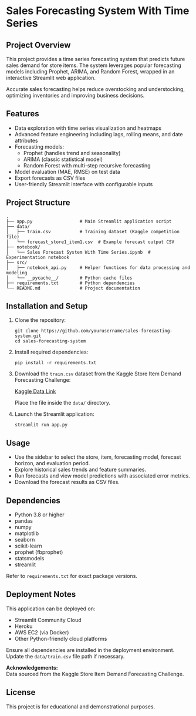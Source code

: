# Sales Forecasting System With Time Series

## Project Overview

This project provides a time series forecasting system that predicts future sales demand for store items. The system leverages popular forecasting models including Prophet, ARIMA, and Random Forest, wrapped in an interactive Streamlit web application.

Accurate sales forecasting helps reduce overstocking and understocking, optimizing inventories and improving business decisions.

## Features

- Data exploration with time series visualization and heatmaps
- Advanced feature engineering including lags, rolling means, and date attributes
- Forecasting models:
  - Prophet (handles trend and seasonality)
  - ARIMA (classic statistical model)
  - Random Forest with multi-step recursive forecasting
- Model evaluation (MAE, RMSE) on test data
- Export forecasts as CSV files
- User-friendly Streamlit interface with configurable inputs

## Project Structure

```
.
├── app.py                  # Main Streamlit application script
├── data/
│   ├── train.csv           # Training dataset (Kaggle competition file)
│   └── forecast_store1_item1.csv  # Example forecast output CSV
├── notebook/
│   └── Sales Forecast System With Time Series.ipynb  # Experimentation notebook
├── src/
│   ├── notebook_api.py     # Helper functions for data processing and modeling
│   └── __pycache__/        # Python cache files
├── requirements.txt        # Python dependencies
└── README.md               # Project documentation
```

## Installation and Setup

1. Clone the repository:

   ```
   git clone https://github.com/yourusername/sales-forecasting-system.git
   cd sales-forecasting-system
   ```

2. Install required dependencies:

   ```
   pip install -r requirements.txt
   ```

3. Download the `train.csv` dataset from the Kaggle Store Item Demand Forecasting Challenge:

   [Kaggle Data Link](https://www.kaggle.com/competitions/demand-forecasting-kernels-only/data)

   Place the file inside the `data/` directory.

4. Launch the Streamlit application:

   ```
   streamlit run app.py
   ```

## Usage

- Use the sidebar to select the store, item, forecasting model, forecast horizon, and evaluation period.
- Explore historical sales trends and feature summaries.
- Run forecasts and view model predictions with associated error metrics.
- Download the forecast results as CSV files.

## Dependencies

- Python 3.8 or higher
- pandas
- numpy
- matplotlib
- seaborn
- scikit-learn
- prophet (fbprophet)
- statsmodels
- streamlit

Refer to `requirements.txt` for exact package versions.

## Deployment Notes

This application can be deployed on:

- Streamlit Community Cloud
- Heroku
- AWS EC2 (via Docker)
- Other Python-friendly cloud platforms

Ensure all dependencies are installed in the deployment environment. Update the `data/train.csv` file path if necessary.

**Acknowledgements:**  
Data sourced from the Kaggle Store Item Demand Forecasting Challenge.

## License

This project is for educational and demonstrational purposes.

```
